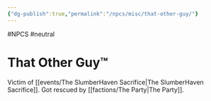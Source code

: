 ```yaml
---
{"dg-publish":true,"permalink":"/npcs/misc/that-other-guy/"}
---
```


#NPCS #neutral
# That Other Guy™️

Victim of [[events/The SlumberHaven Sacrifice\|The SlumberHaven Sacrifice]]. Got rescued by [[factions/The Party\|The Party]].